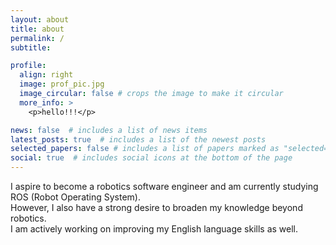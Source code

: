 ```yaml
---
layout: about
title: about
permalink: /
subtitle:

profile:
  align: right
  image: prof_pic.jpg
  image_circular: false # crops the image to make it circular
  more_info: >
    <p>hello!!!</p>

news: false  # includes a list of news items
latest_posts: true  # includes a list of the newest posts
selected_papers: false # includes a list of papers marked as "selected={true}"
social: true  # includes social icons at the bottom of the page
---
```



I aspire to become a robotics software engineer and am currently studying ROS (Robot Operating System).  
However, I also have a strong desire to broaden my knowledge beyond robotics.  
I am actively working on improving my English language skills as well.
